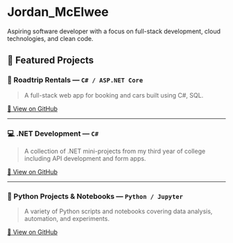 # Jordan_McElwee

Aspiring software developer with a focus on full-stack development, cloud technologies, and clean code.

## 📌 Featured Projects

### 🚗 Roadtrip Rentals — `C# / ASP.NET Core`
> A full-stack web app for booking and cars built using C#, SQL.

[🔗 View on GitHub](https://github.com/Jordi9049/roadtrip_rentals)

---

### 💻 .NET Development — `C#`
> A collection of .NET mini-projects from my third year of college including API development and form apps.

[🔗 View on GitHub](https://github.com/Jordi9049/.NET_development)


---

### 🐍 Python Projects & Notebooks — `Python / Jupyter`
> A variety of Python scripts and notebooks covering data analysis, automation, and experiments.

[🔗 View on GitHub](https://github.com/Jordi9049/python_projects)
